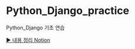 # Python_Django_practice

Python_Django 기초 연습

[▶ 내용 정리 Notion](https://fossil-termite-bfd.notion.site/Python-Django-Web-Framework-5d0579e519cd4ddb902267b631f4fe2c)
